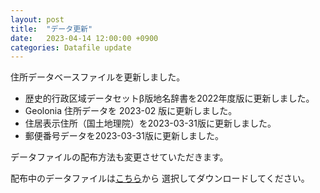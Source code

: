 ```yaml
---
layout: post
title:  "データ更新"
date:   2023-04-14 12:00:00 +0900
categories: Datafile update
---
```


住所データベースファイルを更新しました。

- 歴史的行政区域データセットβ版地名辞書を2022年度版に更新しました。
- Geolonia 住所データを 2023-02 版に更新しました。
- 住居表示住所（国土地理院）を2023-03-31版に更新しました。
- 郵便番号データを2023-03-31版に更新しました。

データファイルの配布方法も変更させていただきます。

配布中のデータファイルは[こちら](https://www.info-proto.com/static/jageocoder/)から
選択してダウンロードしてください。
